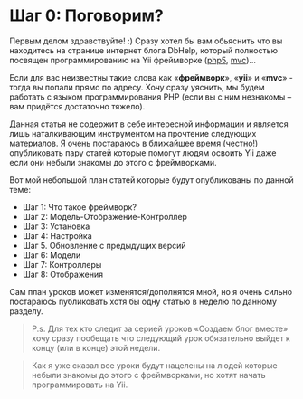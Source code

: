 Шаг 0: Поговорим?
====
Первым делом здравствуйте! :\) Сразу хотел бы вам обьяснить что вы находитесь на странице интернет блога DbHelp, который полностью посвящен программированию на Yii фреймворке \([php5](http://php.net/manual/ru/index.php), [mvc](https://ru.wikipedia.org/wiki/Model-View-Controller)\)...

Если для вас неизвестны такие слова как «**фреймворк**», «**yii**» и «**mvc**» - тогда вы попали прямо по адресу. Хочу сразу уяснить, мы будем работать с языком программирования PHP \(если вы с ним незнакомы – вам придётся достаточно тяжело\).

Данная статья не содержит в себе интересной информации и является лишь наталкивающим инструментом на прочтение следующих материалов. Я очень постараюсь в ближайшее время \(честно!\) опубликовать пару статей которые помогут людям освоить Yii даже если они небыли знакомы до этого с фреймворками.

Вот мой небольшой план статей которые будут опубликованы по данной теме:

- Шаг 1: Что такое фреймворк?
- Шаг 2: Модель-Отображение-Контроллер
- Шаг 3: Установка
- Шаг 4: Настройка
- Шаг 5. Обновление с предыдущих версий
- Шаг 6: Модели
- Шаг 7: Контроллеры
- Шаг 8: Отображения

Сам план уроков может изменятся/дополнятся мной, но я очень сильно постараюсь публиковать хотя бы одну статью в неделю по данному разделу.

> P.s. Для тех кто следит за серией уроков «Создаем блог вместе» хочу сразу пообещать что следующий урок обязательно выйдет к концу (или в конце) этой недели.

>Как я уже сказал все уроки будут нацелены на людей которые небыли знакомы до этого с фреймворками, но хотят начать программировать на Yii.

